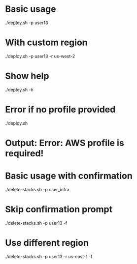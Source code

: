 # Basic usage
./deploy.sh -p user13

# With custom region
./deploy.sh -p user13 -r us-west-2

# Show help
./deploy.sh -h

# Error if no profile provided
./deploy.sh
# Output: Error: AWS profile is required!


# Basic usage with confirmation
./delete-stacks.sh -p user_infra

# Skip confirmation prompt
./delete-stacks.sh -p user13 -f

# Use different region
./delete-stacks.sh -p user13 -r us-east-1 -f

